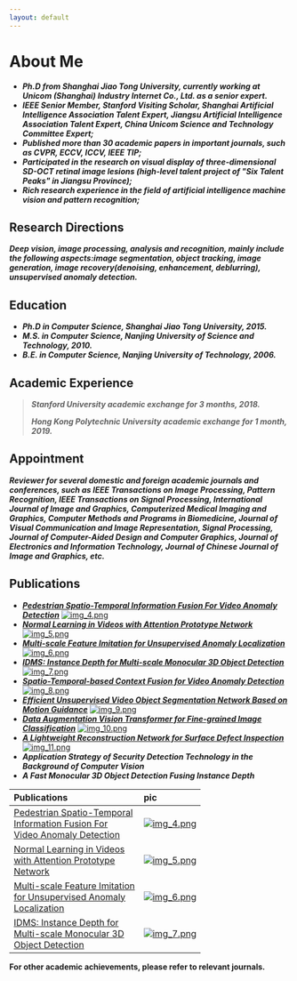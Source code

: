 ```yaml
---
layout: default
---
```


# About Me

* ***Ph.D from Shanghai Jiao Tong University, currently working at Unicom (Shanghai) Industry Internet Co., Ltd. as a
  senior expert.***
* ***IEEE Senior Member, Stanford Visiting Scholar, Shanghai Artificial Intelligence Association Talent Expert, Jiangsu
  Artificial Intelligence Association Talent Expert, China Unicom Science and Technology Committee Expert;***
* ***Published more than 30 academic papers in important journals, such as CVPR, ECCV, ICCV, IEEE TIP;***
* ***Participated in the research on visual display of three-dimensional SD-OCT retinal image lesions (high-level talent
  project of "Six Talent Peaks" in Jiangsu Province);***
* ***Rich research experience in the field of artificial intelligence machine vision and pattern recognition;***

## Research Directions

***Deep vision, image processing, analysis and recognition, mainly include the following aspects:image segmentation,
object tracking, image generation, image recovery(denoising, enhancement, deblurring), unsupervised anomaly
detection.***

## Education

* ***Ph.D in Computer Science, Shanghai Jiao Tong University, 2015.***
* ***M.S. in Computer Science, Nanjing University of Science and Technology, 2010.***
* ***B.E. in Computer Science, Nanjing University of Technology, 2006.***

## Academic Experience

> ***Stanford University academic exchange for 3 months, 2018.***
>
> ***Hong Kong Polytechnic University academic exchange for 1 month, 2019.***

## Appointment

***Reviewer for several domestic and foreign academic journals and conferences, such as IEEE Transactions on Image
Processing,
Pattern Recognition, IEEE Transactions on Signal Processing, International Journal of Image and Graphics, Computerized
Medical Imaging and Graphics, Computer Methods and Programs in Biomedicine, Journal of Visual Communication and Image
Representation, Signal Processing, Journal of Computer-Aided Design and Computer Graphics, Journal of Electronics and
Information Technology, Journal of Chinese Journal of Image and Graphics, etc.***

## Publications

* ***[Pedestrian Spatio-Temporal Information Fusion For Video Anomaly Detection](https://arxiv.org/pdf/2211.10052.pdf)***
  [![img_4.png](img_4.png)](https://arxiv.org/pdf/2211.10052.pdf)
* ***[Normal Learning in Videos with Attention Prototype Network](https://arxiv.org/pdf/2108.11055.pdf)***
  [![img_5.png](img_5.png#pic_right)](https://arxiv.org/pdf/2108.11055.pdf)
* ***[Multi-scale Feature Imitation for Unsupervised Anomaly Localization](https://arxiv.org/pdf/2212.05786.pdf)***
  [![img_6.png](img_6.png)](https://arxiv.org/pdf/2212.05786.pdf)
* ***[IDMS: Instance Depth for Multi-scale Monocular 3D Object Detection](https://arxiv.org/pdf/2212.01528v1.pdf)***
  [![img_7.png](img_7.png)](https://arxiv.org/pdf/2212.01528v1.pdf)
* ***[Spatio-Temporal-based Context Fusion for Video Anomaly Detection](https://arxiv.org/pdf/2210.09572.pdf)***
  [![img_8.png](img_8.png)](https://arxiv.org/pdf/2210.09572.pdf)
* ***[Efficient Unsupervised Video Object Segmentation Network Based on Motion Guidance](https://arxiv.org/pdf/2211.05364.pdf)***
  [![img_9.png](img_9.png)](https://arxiv.org/pdf/2211.05364.pdf)
* ***[Data Augmentation Vision Transformer for Fine-grained Image Classification](https://arxiv.org/pdf/2211.12879.pdf)***
  [![img_10.png](img_10.png)](https://arxiv.org/pdf/2211.12879.pdf)
* ***[A Lightweight Reconstruction Network for Surface Defect Inspection](https://arxiv.org/pdf/2212.12878.pdf)***
  [![img_11.png](img_11.png)](https://arxiv.org/pdf/2212.12878.pdf)
* ***Application Strategy of Security Detection Technology in the Background of Computer Vision***
* ***A Fast Monocular 3D Object Detection Fusing Instance Depth***

| Publications                                                                                                                | pic                                                               |
|:----------------------------------------------------------------------------------------------------------------------------|:------------------------------------------------------------------|
| [Pedestrian Spatio-Temporal <br/>Information Fusion For <br/>Video Anomaly Detection](https://arxiv.org/pdf/2211.10052.pdf) | [![img_4.png](img_4.png)](https://arxiv.org/pdf/2211.10052.pdf)   |
| [Normal Learning in Videos <br/>with Attention Prototype <br/>Network](https://arxiv.org/pdf/2108.11055.pdf)                | [![img_5.png](img_5.png)](https://arxiv.org/pdf/2108.11055.pdf)   |
| [Multi-scale Feature Imitation<br/> for Unsupervised Anomaly<br/> Localization](https://arxiv.org/pdf/2212.05786.pdf)       | [![img_6.png](img_6.png)](https://arxiv.org/pdf/2212.05786.pdf)   |
| [IDMS: Instance Depth for <br/>Multi-scale Monocular 3D <br/>Object Detection](https://arxiv.org/pdf/2212.01528v1.pdf)      | [![img_7.png](img_7.png)](https://arxiv.org/pdf/2212.01528v1.pdf) |

**For other academic achievements, please refer to relevant journals.**


